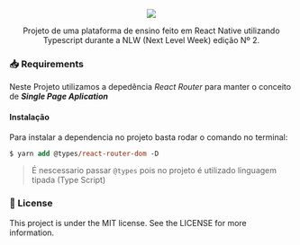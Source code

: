 <p align="center"><img align="center" src="https://user-images.githubusercontent.com/54639269/89223832-dd796380-d5ad-11ea-9a39-fc852538ca13.png"></img></p>

<p align="center">Projeto de uma plataforma de ensino feito em React Native utilizando Typescript durante a <a src="https://storage.googleapis.com/golden-wind/nextlevelweek/Apostila-NLW2.pdf"> NLW (Next Level Week) </a>edição Nº 2.</p>

### 📥 Requirements

Neste Projeto utilizamos a depedência *React Router* para manter o conceito de ***Single Page Aplication*** 

#### Instalação

Para instalar a dependencia no projeto 
 basta rodar o comando no terminal:
 ```ps 
 $ yarn add @types/react-router-dom -D
 ``` 

> É nescessario passar `@types` pois no projeto é utilizado linguagem tipada (Type Script)

### 📝 License
This project is under the MIT license. See the LICENSE for more information.
